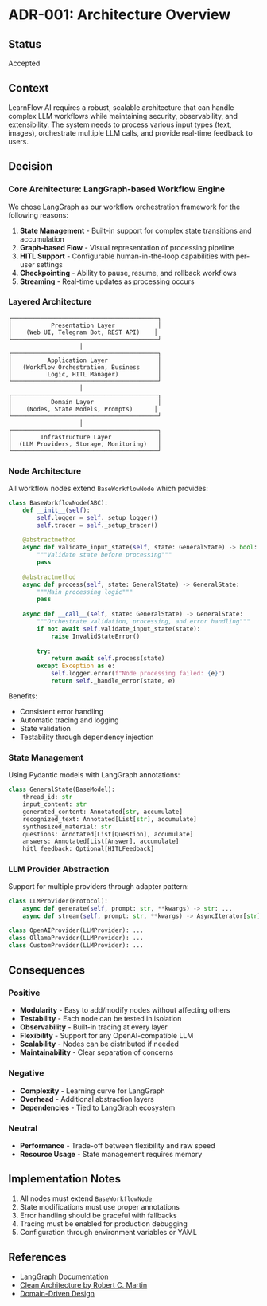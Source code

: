 # ADR-001: Architecture Overview

## Status
Accepted

## Context
LearnFlow AI requires a robust, scalable architecture that can handle complex LLM workflows while maintaining security, observability, and extensibility. The system needs to process various input types (text, images), orchestrate multiple LLM calls, and provide real-time feedback to users.

## Decision

### Core Architecture: LangGraph-based Workflow Engine

We chose LangGraph as our workflow orchestration framework for the following reasons:

1. **State Management** - Built-in support for complex state transitions and accumulation
2. **Graph-based Flow** - Visual representation of processing pipeline
3. **HITL Support** - Configurable human-in-the-loop capabilities with per-user settings
4. **Checkpointing** - Ability to pause, resume, and rollback workflows
5. **Streaming** - Real-time updates as processing occurs

### Layered Architecture

```
┌─────────────────────────────────────────┐
│           Presentation Layer            │
│    (Web UI, Telegram Bot, REST API)    │
└─────────────────────────────────────────┘
                    │
┌─────────────────────────────────────────┐
│          Application Layer              │
│   (Workflow Orchestration, Business     │
│          Logic, HITL Manager)           │
└─────────────────────────────────────────┘
                    │
┌─────────────────────────────────────────┐
│           Domain Layer                  │
│    (Nodes, State Models, Prompts)      │
└─────────────────────────────────────────┘
                    │
┌─────────────────────────────────────────┐
│        Infrastructure Layer             │
│  (LLM Providers, Storage, Monitoring)   │
└─────────────────────────────────────────┘
```

### Node Architecture

All workflow nodes extend `BaseWorkflowNode` which provides:

```python
class BaseWorkflowNode(ABC):
    def __init__(self):
        self.logger = self._setup_logger()
        self.tracer = self._setup_tracer()
    
    @abstractmethod
    async def validate_input_state(self, state: GeneralState) -> bool:
        """Validate state before processing"""
        pass
    
    @abstractmethod
    async def process(self, state: GeneralState) -> GeneralState:
        """Main processing logic"""
        pass
    
    async def __call__(self, state: GeneralState) -> GeneralState:
        """Orchestrate validation, processing, and error handling"""
        if not await self.validate_input_state(state):
            raise InvalidStateError()
        
        try:
            return await self.process(state)
        except Exception as e:
            self.logger.error(f"Node processing failed: {e}")
            return self._handle_error(state, e)
```

Benefits:
- Consistent error handling
- Automatic tracing and logging
- State validation
- Testability through dependency injection

### State Management

Using Pydantic models with LangGraph annotations:

```python
class GeneralState(BaseModel):
    thread_id: str
    input_content: str
    generated_content: Annotated[str, accumulate]
    recognized_text: Annotated[List[str], accumulate]
    synthesized_material: str
    questions: Annotated[List[Question], accumulate]
    answers: Annotated[List[Answer], accumulate]
    hitl_feedback: Optional[HITLFeedback]
```

### LLM Provider Abstraction

Support for multiple providers through adapter pattern:

```python
class LLMProvider(Protocol):
    async def generate(self, prompt: str, **kwargs) -> str: ...
    async def stream(self, prompt: str, **kwargs) -> AsyncIterator[str]: ...

class OpenAIProvider(LLMProvider): ...
class OllamaProvider(LLMProvider): ...
class CustomProvider(LLMProvider): ...
```

## Consequences

### Positive
- **Modularity** - Easy to add/modify nodes without affecting others
- **Testability** - Each node can be tested in isolation
- **Observability** - Built-in tracing at every layer
- **Flexibility** - Support for any OpenAI-compatible LLM
- **Scalability** - Nodes can be distributed if needed
- **Maintainability** - Clear separation of concerns

### Negative
- **Complexity** - Learning curve for LangGraph
- **Overhead** - Additional abstraction layers
- **Dependencies** - Tied to LangGraph ecosystem

### Neutral
- **Performance** - Trade-off between flexibility and raw speed
- **Resource Usage** - State management requires memory

## Implementation Notes

1. All nodes must extend `BaseWorkflowNode`
2. State modifications must use proper annotations
3. Error handling should be graceful with fallbacks
4. Tracing must be enabled for production debugging
5. Configuration through environment variables or YAML

## References
- [LangGraph Documentation](https://github.com/langchain-ai/langgraph)
- [Clean Architecture by Robert C. Martin](https://blog.cleancoder.com/uncle-bob/2012/08/13/the-clean-architecture.html)
- [Domain-Driven Design](https://martinfowler.com/bliki/DomainDrivenDesign.html)